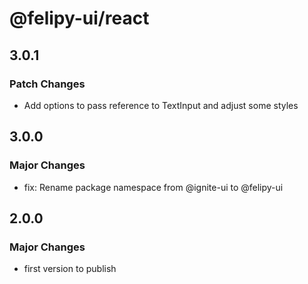 # @felipy-ui/react

## 3.0.1

### Patch Changes

- Add options to pass reference to TextInput and adjust some styles

## 3.0.0

### Major Changes

- fix: Rename package namespace from @ignite-ui to @felipy-ui

## 2.0.0

### Major Changes

- first version to publish
